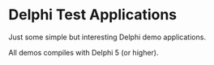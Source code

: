 
Delphi Test Applications
========================


Just some simple but interesting Delphi demo applications.

All demos compiles with Delphi 5 (or higher).